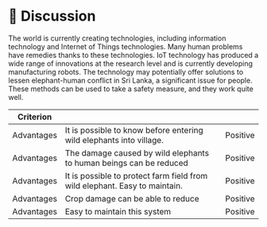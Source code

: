 # 🦣 Discussion

The world is currently creating technologies, including information technology and Internet of Things technologies. Many human problems have remedies thanks to these technologies. IoT technology has produced a wide range of innovations at the research level and is currently developing manufacturing robots. The technology may potentially offer solutions to lessen elephant-human conflict in Sri Lanka, a significant issue for people. These methods can be used to take a safety measure, and they work quite well.

| Criterion  |                                                                            |          |
| ---------- | -------------------------------------------------------------------------- | -------- |
| Advantages | It is possible to know before entering wild elephants into village.        | Positive |
| Advantages | The damage caused by wild elephants to human beings can be reduced         | Positive |
| Advantages | It is possible to protect farm field from wild elephant. Easy to maintain. | Positive |
| Advantages | Crop damage can be able to reduce                                          | Positive |
| Advantages | Easy to maintain this system                                               | Positive |
